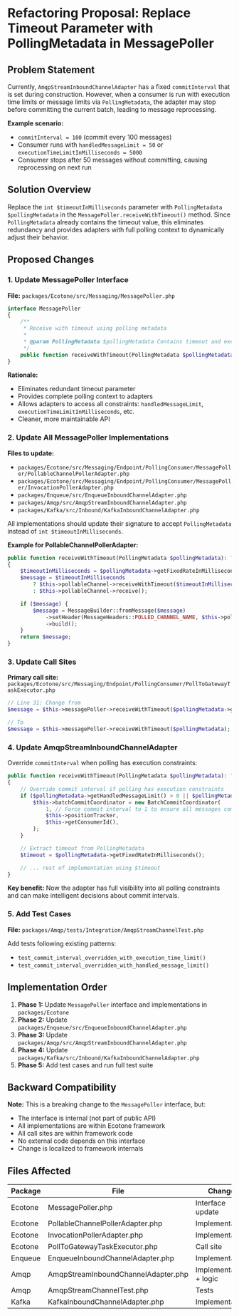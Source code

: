 # Refactoring Proposal: Replace Timeout Parameter with PollingMetadata in MessagePoller

## Problem Statement

Currently, `AmqpStreamInboundChannelAdapter` has a fixed `commitInterval` that is set during construction. However, when a consumer is run with execution time limits or message limits via `PollingMetadata`, the adapter may stop before committing the current batch, leading to message reprocessing.

**Example scenario:**
- `commitInterval = 100` (commit every 100 messages)
- Consumer runs with `handledMessageLimit = 50` or `executionTimeLimitInMilliseconds = 5000`
- Consumer stops after 50 messages without committing, causing reprocessing on next run

## Solution Overview

Replace the `int $timeoutInMilliseconds` parameter with `PollingMetadata $pollingMetadata` in the `MessagePoller.receiveWithTimeout()` method. Since `PollingMetadata` already contains the timeout value, this eliminates redundancy and provides adapters with full polling context to dynamically adjust their behavior.

## Proposed Changes

### 1. Update MessagePoller Interface
**File:** `packages/Ecotone/src/Messaging/MessagePoller.php`

```php
interface MessagePoller
{
    /**
     * Receive with timeout using polling metadata
     *
     * @param PollingMetadata $pollingMetadata Contains timeout and execution constraints
     */
    public function receiveWithTimeout(PollingMetadata $pollingMetadata): ?Message;
}
```

**Rationale:**
- Eliminates redundant timeout parameter
- Provides complete polling context to adapters
- Allows adapters to access all constraints: `handledMessageLimit`, `executionTimeLimitInMilliseconds`, etc.
- Cleaner, more maintainable API

### 2. Update All MessagePoller Implementations

**Files to update:**
- `packages/Ecotone/src/Messaging/Endpoint/PollingConsumer/MessagePoller/PollableChannelPollerAdapter.php`
- `packages/Ecotone/src/Messaging/Endpoint/PollingConsumer/MessagePoller/InvocationPollerAdapter.php`
- `packages/Enqueue/src/EnqueueInboundChannelAdapter.php`
- `packages/Amqp/src/AmqpStreamInboundChannelAdapter.php`
- `packages/Kafka/src/Inbound/KafkaInboundChannelAdapter.php`

All implementations should update their signature to accept `PollingMetadata` instead of `int $timeoutInMilliseconds`.

**Example for PollableChannelPollerAdapter:**
```php
public function receiveWithTimeout(PollingMetadata $pollingMetadata): ?Message
{
    $timeoutInMilliseconds = $pollingMetadata->getFixedRateInMilliseconds();
    $message = $timeoutInMilliseconds
        ? $this->pollableChannel->receiveWithTimeout($timeoutInMilliseconds)
        : $this->pollableChannel->receive();

    if ($message) {
        $message = MessageBuilder::fromMessage($message)
            ->setHeader(MessageHeaders::POLLED_CHANNEL_NAME, $this->pollableChannelName)
            ->build();
    }
    return $message;
}
```

### 3. Update Call Sites

**Primary call site:** `packages/Ecotone/src/Messaging/Endpoint/PollingConsumer/PollToGatewayTaskExecutor.php`

```php
// Line 31: Change from
$message = $this->messagePoller->receiveWithTimeout($pollingMetadata->getExecutionTimeLimitInMilliseconds());

// To
$message = $this->messagePoller->receiveWithTimeout($pollingMetadata);
```

### 4. Update AmqpStreamInboundChannelAdapter

Override `commitInterval` when polling has execution constraints:

```php
public function receiveWithTimeout(PollingMetadata $pollingMetadata): ?Message
{
    // Override commit interval if polling has execution constraints
    if ($pollingMetadata->getHandledMessageLimit() > 0 || $pollingMetadata->getExecutionTimeLimitInMilliseconds() > 0) {
        $this->batchCommitCoordinator = new BatchCommitCoordinator(
            1, // Force commit interval to 1 to ensure all messages committed before consumer stops
            $this->positionTracker,
            $this->getConsumerId(),
        );
    }

    // Extract timeout from PollingMetadata
    $timeout = $pollingMetadata->getFixedRateInMilliseconds();

    // ... rest of implementation using $timeout
}
```

**Key benefit:** Now the adapter has full visibility into all polling constraints and can make intelligent decisions about commit intervals.

### 5. Add Test Cases

**File:** `packages/Amqp/tests/Integration/AmqpStreamChannelTest.php`

Add tests following existing patterns:
- `test_commit_interval_overridden_with_execution_time_limit()`
- `test_commit_interval_overridden_with_handled_message_limit()`

## Implementation Order

1. **Phase 1:** Update `MessagePoller` interface and implementations in `packages/Ecotone`
2. **Phase 2:** Update `packages/Enqueue/src/EnqueueInboundChannelAdapter.php`
3. **Phase 3:** Update `packages/Amqp/src/AmqpStreamInboundChannelAdapter.php`
4. **Phase 4:** Update `packages/Kafka/src/Inbound/KafkaInboundChannelAdapter.php`
5. **Phase 5:** Add test cases and run full test suite

## Backward Compatibility

**Note:** This is a breaking change to the `MessagePoller` interface, but:
- The interface is internal (not part of public API)
- All implementations are within Ecotone framework
- All call sites are within framework code
- No external code depends on this interface
- Change is localized to framework internals

## Files Affected

| Package | File | Change |
|---------|------|--------|
| Ecotone | MessagePoller.php | Interface update |
| Ecotone | PollableChannelPollerAdapter.php | Implementation |
| Ecotone | InvocationPollerAdapter.php | Implementation |
| Ecotone | PollToGatewayTaskExecutor.php | Call site |
| Enqueue | EnqueueInboundChannelAdapter.php | Implementation |
| Amqp | AmqpStreamInboundChannelAdapter.php | Implementation + logic |
| Amqp | AmqpStreamChannelTest.php | Tests |
| Kafka | KafkaInboundChannelAdapter.php | Implementation |

